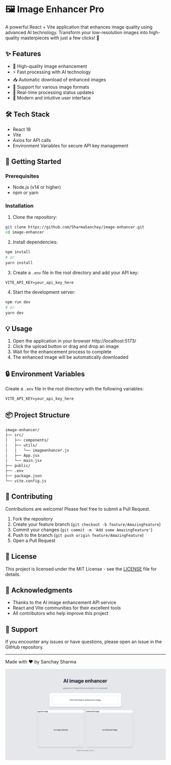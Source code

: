 # 🖼️ Image Enhancer Pro

A powerful React + Vite application that enhances image quality using advanced AI technology. Transform your low-resolution images into high-quality masterpieces with just a few clicks! 🚀

## ✨ Features

- 🎯 High-quality image enhancement
- ⚡ Fast processing with AI technology
- 📥 Automatic download of enhanced images
- 🎨 Support for various image formats
- 🔄 Real-time processing status updates
- 💫 Modern and intuitive user interface

## 🛠️ Tech Stack

- React 18
- Vite
- Axios for API calls
- Environment Variables for secure API key management

## 🚀 Getting Started

### Prerequisites

- Node.js (v14 or higher)
- npm or yarn

### Installation

1. Clone the repository:
```bash
git clone https://github.com/SharmaSanchay/image-enhancer.git
cd image-enhancer
```

2. Install dependencies:
```bash
npm install
# or
yarn install
```

3. Create a `.env` file in the root directory and add your API key:
```env
VITE_API_KEY=your_api_key_here
```

4. Start the development server:
```bash
npm run dev
# or
yarn dev
```

## 💡 Usage

1. Open the application in your browser http://localhost:5173/
2. Click the upload button or drag and drop an image
3. Wait for the enhancement process to complete
4. The enhanced image will be automatically downloaded

## 🔒 Environment Variables

Create a `.env` file in the root directory with the following variables:

```env
VITE_API_KEY=your_api_key_here
```

## 📦 Project Structure

```
image-enhancer/
├── src/
│   ├── components/
│   ├── utils/
│   │   └── imageenhancer.js
│   ├── App.jsx
│   └── main.jsx
├── public/
├── .env
├── package.json
└── vite.config.js
```

## 🤝 Contributing

Contributions are welcome! Please feel free to submit a Pull Request.

1. Fork the repository
2. Create your feature branch (`git checkout -b feature/AmazingFeature`)
3. Commit your changes (`git commit -m 'Add some AmazingFeature'`)
4. Push to the branch (`git push origin feature/AmazingFeature`)
5. Open a Pull Request

## 📝 License

This project is licensed under the MIT License - see the [LICENSE](LICENSE) file for details.

## 🙏 Acknowledgments

- Thanks to the AI image enhancement API service
- React and Vite communities for their excellent tools
- All contributors who help improve this project

## 💪 Support

If you encounter any issues or have questions, please open an issue in the GitHub repository.

---

Made with ❤️ by Sanchay Sharma

<img src="./dummy/demo1.png" alt="demo picture">
<img src="./dummy/demo2.png" alt="demo picture>